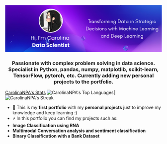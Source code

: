 <img src="Hi, There_full.png"/> 

<h3 align = 'center'>
  Passionate with complex problem solving in data science. Specialist in Python, pandas, numpy, matplotlib, scikit-learn,
  TensorFlow, pytorch, etc. Currently adding new personal projects to the portfolio.
  </h3>

[CarolinaNPA's Stats](https://github-readme-stats.vercel.app/api?username=CarolinaNPA&theme=cobalt&show_icons=true&hide_border=false&count_private=true) ![CarolinaNPA's Top Languages](https://github-readme-stats.vercel.app/api/top-langs/?username=CarolinaNPA&theme=cobalt&show_icons=true&hide_border=false&layout=compact)|
![CarolinaNPA's Streak](https://github-readme-streak-stats.herokuapp.com/?user=CarolinaNPA&theme=cobalt&hide_border=false&hide=longest-streak) 


- 🔭 This is my **first portfolio** with my **personal projects** just to improve my knowledge and keep learning :)
- ⚡ In this portfolio you can find my projects such as:
-   **Image Classification using RNA**
-  **Multimodal Conversation analysis and sentiment classification**
- **Binary Classification with a Bank Dataset**

<p align="left">
</p>
